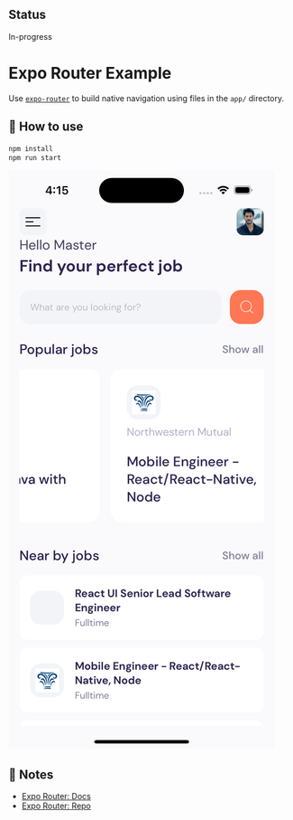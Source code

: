 ## Status
In-progress

# Expo Router Example

Use [`expo-router`](https://expo.github.io/router) to build native navigation using files in the `app/` directory.

## 🚀 How to use

```sh
npm install
npm run start
```


![Show Case](showcase.png "ShowCase")

## 📝 Notes

- [Expo Router: Docs](https://expo.github.io/router)
- [Expo Router: Repo](https://github.com/expo/router)
